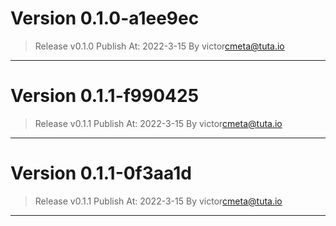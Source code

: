 
# Version 0.1.0-a1ee9ec
    
> Release v0.1.0
 Publish At: 2022-3-15 By victor<cmeta@tuta.io>
---

# Version 0.1.1-f990425
    
> Release v0.1.1
 Publish At: 2022-3-15 By victor<cmeta@tuta.io>
---

# Version 0.1.1-0f3aa1d
    
> Release v0.1.1
 Publish At: 2022-3-15 By victor<cmeta@tuta.io>
---

